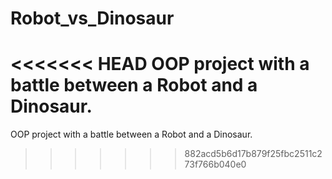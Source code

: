 # Robot_vs_Dinosaur

<<<<<<< HEAD
OOP project with a battle between a Robot and a Dinosaur.
=======
OOP project with a battle between a Robot and a Dinosaur.
>>>>>>> 882acd5b6d17b879f25fbc2511c273f766b040e0
